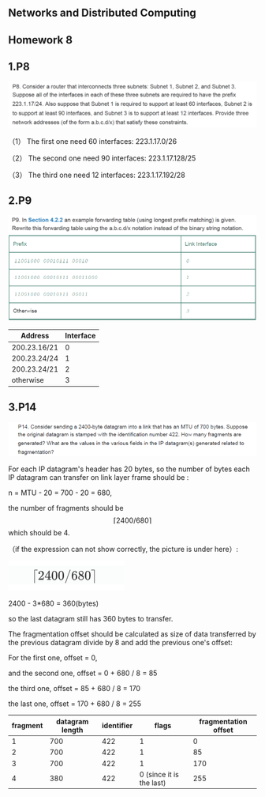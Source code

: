 ## Networks and Distributed Computing 

## Homework 8 

## 1.P8

![P8](https://github.com/HongxuanZhang/Network_Pictures/blob/master/homework8/p8.png)

（1） The first one need 60 interfaces: 223.1.17.0/26

（2） The second one need 90 interfaces: 223.1.17.128/25

（3） The third one need 12 interfaces: 223.1.17.192/28

## 2.P9

![P9](https://github.com/HongxuanZhang/Network_Pictures/blob/master/homework8/p9_1.png)
![P9_2](https://github.com/HongxuanZhang/Network_Pictures/blob/master/homework8/p9_2.png)

| Address      | Interface |
| ------------ | --------- |
| 200.23.16/21 | 0         |
| 200.23.24/24 | 1         |
| 200.23.24/21 | 2         |
| otherwise    | 3         |

## 3.P14

![P14](https://github.com/HongxuanZhang/Network_Pictures/blob/master/homework8/p14_1.png)

For each IP datagram's header has 20 bytes,  so the number of  bytes each IP datagram can transfer on link layer frame should be :

n = MTU - 20 = 700 - 20 = 680,

the number of fragments should be  
$$
 \lceil 2400/680 \rceil
$$
which should be 4.

（if the expression can not show correctly, the picture is under here）:

![expression](https://github.com/HongxuanZhang/Network_Pictures/blob/master/homework8/p14_2.png)

2400 - 3*680 = 360(bytes)

so the last datagram still has 360 bytes to transfer.

The fragmentation offset should be calculated as size of data transferred by the previous datagram divide by 8 and add the previous one's offset:

For the first one, offset = 0,

and the second one, offset = 0 + 680 / 8 = 85

the third one, offset = 85 + 680 / 8 = 170

the last one, offset = 170 + 680 / 8 = 255

| fragment | datagram length | identifier | flags                    | fragmentation offset |
| -------- | --------------- | ---------- | ------------------------ | -------------------- |
| 1        | 700             | 422        | 1                        | 0                    |
| 2        | 700             | 422        | 1                        | 85                   |
| 3        | 700             | 422        | 1                        | 170                  |
| 4        | 380             | 422        | 0 (since it is the last) | 255                  |

